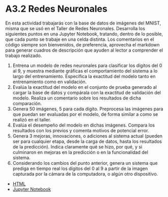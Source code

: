 # A3.2 Redes Neuronales

En esta actividad trabajarás con la base de datos de imágenes del MNIST, misma que se usó en
el Taller de Redes Neuronales.
Desarrolla los siguientes puntos en una Jupyter Notebook, tratando, dentro de lo posible, que
cada punto se trabaje en una celda distinta. Los comentarios en el código siempre son
bienvenidos, de preferencia, aprovecha el markdown para generar cuadros de descripción que
ayuden al lector a comprender el trabajo realizado.
1. Entrena un modelo de redes neuronales para clasificar los dígitos del 0 al 9, y muestra
mediante gráficas el comportamiento del sistema a lo largo del entrenamiento. Especifica
la exactitud del modelo tanto en entrenamiento como en validación.
2. Evalúa la exactitud del modelo en el conjunto de prueba generado al cargar la base de
datos y compárala con la exactitud de validación del modelo. Realiza un comentario sobre
los resultados de dicha comparación.
3. Genera 50 imágenes, 5 para cada dígito. Preprocesa las imágenes para que puedan ser
evaluadas por el modelo, de forma similar a como se realizó en el taller.
4. Evalúa el desempeño del modelo en dichas imágenes. Compara los resultados con los
previos y comenta motivos de potencial error.
5. Genera 3 mejoras, innovaciones, o adiciones al sistema actual (pueden ser para cualquier
etapa, desde la carga de datos, hasta los resultados de la predicción). Indica claramente
qué se hizo, por qué, y si culminaron en mejoras en la predicción o en la funcionalidad
del sistema.
6. Considerando los cambios del punto anterior, genera un sistema que prediga en tiempo
real los dígitos del 0 al 9 a partir de la imagen capturada por la cámara de la computadora,
o algún otro dispositivo.

- [HTML](./A3_2_598557(1).html)
- [Jupyter Notebook](./A3_2_598557.ipynb)
